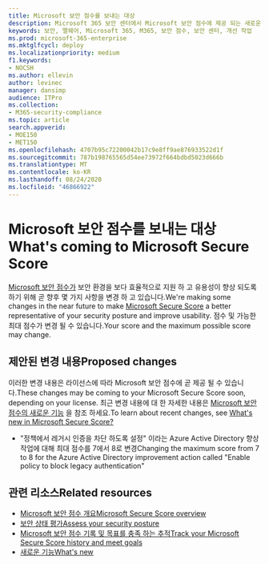 ```yaml
---
title: Microsoft 보안 점수를 보내는 대상
description: Microsoft 365 보안 센터에서 Microsoft 보안 점수에 제공 되는 새로운 변경 사항에 대해 설명 합니다.
keywords: 보안, 맬웨어, Microsoft 365, M365, 보안 점수, 보안 센터, 개선 작업
ms.prod: microsoft-365-enterprise
ms.mktglfcycl: deploy
ms.localizationpriority: medium
f1.keywords:
- NOCSH
ms.author: ellevin
author: levinec
manager: dansimp
audience: ITPro
ms.collection:
- M365-security-compliance
ms.topic: article
search.appverid:
- MOE150
- MET150
ms.openlocfilehash: 4707b95c72200042b17c9e8ff9ae876933522d1f
ms.sourcegitcommit: 787b198765565d54ee73972f664bdbd5023d666b
ms.translationtype: MT
ms.contentlocale: ko-KR
ms.lasthandoff: 08/24/2020
ms.locfileid: "46866922"
---
```

# <a name="whats-coming-to-microsoft-secure-score"></a><span data-ttu-id="481ab-104">Microsoft 보안 점수를 보내는 대상</span><span class="sxs-lookup"><span data-stu-id="481ab-104">What's coming to Microsoft Secure Score</span></span>

<span data-ttu-id="481ab-105">[Microsoft 보안 점수가](microsoft-secure-score.md) 보안 환경을 보다 효율적으로 지원 하 고 유용성이 향상 되도록 하기 위해 곧 향후 몇 가지 사항을 변경 하 고 있습니다.</span><span class="sxs-lookup"><span data-stu-id="481ab-105">We're making some changes in the near future to make [Microsoft Secure Score](microsoft-secure-score.md) a better representative of your security posture and improve usability.</span></span> <span data-ttu-id="481ab-106">점수 및 가능한 최대 점수가 변경 될 수 있습니다.</span><span class="sxs-lookup"><span data-stu-id="481ab-106">Your score and the maximum possible score may change.</span></span>

## <a name="proposed-changes"></a><span data-ttu-id="481ab-107">제안된 변경 내용</span><span class="sxs-lookup"><span data-stu-id="481ab-107">Proposed changes</span></span>

<span data-ttu-id="481ab-108">이러한 변경 내용은 라이선스에 따라 Microsoft 보안 점수에 곧 제공 될 수 있습니다.</span><span class="sxs-lookup"><span data-stu-id="481ab-108">These changes may be coming to your Microsoft Secure Score soon, depending on your license.</span></span> <span data-ttu-id="481ab-109">최근 변경 내용에 대 한 자세한 내용은 [Microsoft 보안 점수의 새로운 기능](microsoft-secure-score-whats-new.md) 을 참조 하세요.</span><span class="sxs-lookup"><span data-stu-id="481ab-109">To learn about recent changes, see [What's new in Microsoft Secure Score?](microsoft-secure-score-whats-new.md)</span></span>

- <span data-ttu-id="481ab-110">"정책에서 레거시 인증을 차단 하도록 설정" 이라는 Azure Active Directory 향상 작업에 대해 최대 점수를 7에서 8로 변경</span><span class="sxs-lookup"><span data-stu-id="481ab-110">Changing the maximum score from 7 to 8 for the Azure Active Directory improvement action called "Enable policy to block legacy authentication"</span></span>

## <a name="related-resources"></a><span data-ttu-id="481ab-111">관련 리소스</span><span class="sxs-lookup"><span data-stu-id="481ab-111">Related resources</span></span>

- [<span data-ttu-id="481ab-112">Microsoft 보안 점수 개요</span><span class="sxs-lookup"><span data-stu-id="481ab-112">Microsoft Secure Score overview</span></span>](microsoft-secure-score.md)
- [<span data-ttu-id="481ab-113">보안 상태 평가</span><span class="sxs-lookup"><span data-stu-id="481ab-113">Assess your security posture</span></span>](microsoft-secure-score-improvement-actions.md)
- [<span data-ttu-id="481ab-114">Microsoft 보안 점수 기록 및 목표를 충족 하는 추적</span><span class="sxs-lookup"><span data-stu-id="481ab-114">Track your Microsoft Secure Score history and meet goals</span></span>](microsoft-secure-score-history-metrics-trends.md)
- [<span data-ttu-id="481ab-115">새로운 기능</span><span class="sxs-lookup"><span data-stu-id="481ab-115">What's new</span></span>](microsoft-secure-score-whats-new.md)
